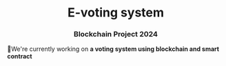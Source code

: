 <h1 align="center">E-voting system</h1>
<h3 align="center">Blockchain Project 2024</h3>

🔭We're currently working on **a voting system using blockchain and smart contract**
<p align="left">
</p>
